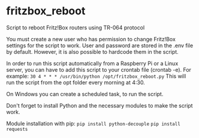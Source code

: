 # fritzbox_reboot
Script to reboot Fritz!Box routers using TR-064 protocol

You must create a new user who has permission to change Fritz!Box settings for the script to work.
User and password are stored in the .env file by default. However, it is also possible to hardcode them in the script.

In order to run this script automatically from a Raspberry Pi or a Linux server, you can have to add this script to your crontab file (crontab -e).
For example:
`30 4 * * * /usr/bin/python /opt/fritzbox_reboot.py`
This will run the script from the opt folder every morning at 4:30.

On Windows you can create a scheduled task, to run the script.

Don't forget to install Python and the necessary modules to make the script work.

Module installation with pip:
`pip install python-decouple`
`pip install requests`
